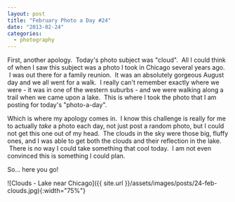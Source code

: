 ```yaml
---
layout: post
title: "February Photo a Day #24"
date: "2013-02-24"
categories:
  - photography
---
```


First, another apology.  Today's photo subject was "cloud".  All I could think of when I saw this subject was a photo I took in Chicago several years ago.  I was out there for a family reunion.  It was an absolutely gorgeous August day and we all went for a walk.  I really can't remember exactly where we were - it was in one of the western suburbs - and we were walking along a trail when we came upon a lake.  This is where I took the photo that I am posting for today's "photo-a-day".

Which is where my apology comes in.  I know this challenge is really for me to actually _take_ a photo each day, not just post a random photo, but I could not get this one out of my head.  The clouds in the sky were those big, fluffy ones, and I was able to get both the clouds and their reflection in the lake.  There is no way I could take something that cool today.  I am not even convinced this is something I could plan.

So... here you go!

![Clouds - Lake near Chicago]({{ site.url }}/assets/images/posts/24-feb-clouds.jpg){:width="75%"}
